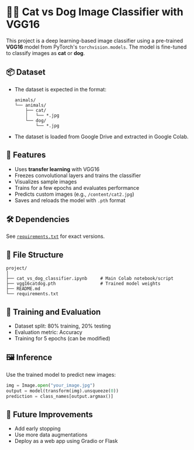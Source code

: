 
# 🐶🐱 Cat vs Dog Image Classifier with VGG16

This project is a deep learning-based image classifier using a pre-trained **VGG16** model from PyTorch's `torchvision.models`. The model is fine-tuned to classify images as **cat** or **dog**.

## 📦 Dataset

- The dataset is expected in the format:
  ```
  animals/
  └── animals/
      ├── cat/
      │   └── *.jpg
      └── dog/
          └── *.jpg
  ```
- The dataset is loaded from Google Drive and extracted in Google Colab.

## 🚀 Features

- Uses **transfer learning** with VGG16
- Freezes convolutional layers and trains the classifier
- Visualizes sample images
- Trains for a few epochs and evaluates performance
- Predicts custom images (e.g., `/content/cat2.jpg`)
- Saves and reloads the model with `.pth` format

## 🛠️ Dependencies

See [`requirements.txt`](./requirements.txt) for exact versions.

## 📂 File Structure

```
project/
│
├── cat_vs_dog_classifier.ipynb     # Main Colab notebook/script
├── vgg16catdog.pth                 # Trained model weights
├── README.md
└── requirements.txt
```

## 🧪 Training and Evaluation

- Dataset split: 80% training, 20% testing
- Evaluation metric: Accuracy
- Training for 5 epochs (can be modified)

## 🖼️ Inference

Use the trained model to predict new images:
```python
img = Image.open("your_image.jpg")
output = model(transform(img).unsqueeze(0))
prediction = class_names[output.argmax()]
```

## 🔧 Future Improvements

- Add early stopping
- Use more data augmentations
- Deploy as a web app using Gradio or Flask


